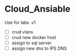 # Cloud_Ansiable
Use for labs
.v1
- [ ] crud vlans
- [ ] crud new docker host
- [ ] assign to sql server
- [ ] assign new dns to IPS DNS
